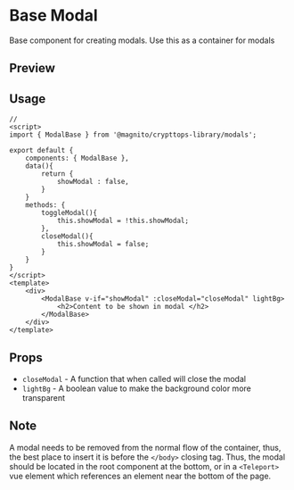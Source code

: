 # Base Modal
Base component for creating modals.
Use this as a container for modals

## Preview

<Demo componentName="examples-modal-base-doc" />

## Usage
```js:no-v-pre
// 
<script>
import { ModalBase } from '@magnito/crypttops-library/modals';

export default {
    components: { ModalBase },
    data(){
        return {
            showModal : false,
        }
    }
    methods: {
        toggleModal(){
            this.showModal = !this.showModal;
        },
        closeModal(){
            this.showModal = false;
        }
    }
}
</script>
<template>
    <div>
        <ModalBase v-if="showModal" :closeModal="closeModal" lightBg>
            <h2>Content to be shown in modal </h2>
        </ModalBase>
    </div>
</template>
```

## Props
- `closeModal` - A function that when called will close the modal
- `lightBg` - A boolean value to make the background color more transparent

## Note
A modal needs to be removed from the normal flow of the container, thus, the best place to 
insert it is before the `</body>` closing tag.
Thus, the modal should be located in the root component at the bottom, or in a `<Teleport>` 
vue element which references an element near the bottom of the page.
